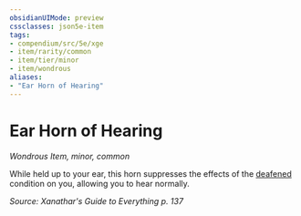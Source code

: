 ```yaml
---
obsidianUIMode: preview
cssclasses: json5e-item
tags:
- compendium/src/5e/xge
- item/rarity/common
- item/tier/minor
- item/wondrous
aliases: 
- "Ear Horn of Hearing"
---
```

# Ear Horn of Hearing
*Wondrous Item, minor, common*  


While held up to your ear, this horn suppresses the effects of the [deafened](_conditions.md#deafened) condition on you, allowing you to hear normally.

*Source: Xanathar's Guide to Everything p. 137*